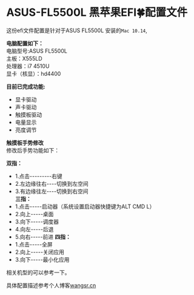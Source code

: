 # ASUS-FL5500L 黑苹果EFI🍀配置文件
这份efi文件配置是针对于ASUS FL5500L 安装的`Mac 10.14`,     

**电脑配置如下：**     
电脑型号:ASUS FL5500L  
主板：X555LD  
处理器：i7 4510U  
显卡（核显）：hd4400  


**目前已完成功能:**
* 显卡驱动
* 声卡驱动
* 触摸板驱动
* 电量显示
* 亮度调节   



**触摸板手势修改**           
修改后手势功能如下：   

**双指：**
* 1.点击---------右键
* 2.左边缘往右----切换到左空间
* 3.有边缘往左----切换到右空间  
**三指：**
* 1.点击-----启动器（系统设置启动器快捷键为ALT CMD L）
* 2.向上-----桌面
* 3.向下-----调度器
* 4.向左-----后退
* 5.向右-----前进
**四指：**
* 1.点击-----全屏
* 2.向上-----关闭应用
* 3.向下-----最小化应用



相关机型的可以参考一下。  

具体配置描述参考个人博客[wangsr.cn](http://www.wangsr.cn/2018/11/05/%E9%BB%91%E8%8B%B9%E6%9E%9C%E6%8A%98%E8%85%BE%E6%89%8B%E8%AE%B0/)

